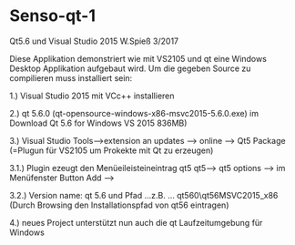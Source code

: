 # Senso-qt-1 
Qt5.6  und Visual Studio 2015 W.Spieß 3/2017

Diese Applikation demonstriert wie mit VS2105 und qt eine Windows Desktop Applikation aufgebaut wird. 
Um die gegeben Source zu compilieren muss installiert sein:

1.) Visual Studio 2015 mit VCc++ installieren

2.) qt 5.6.0 (qt-opensource-windows-x86-msvc2015-5.6.0.exe) im Download Qt  5.6 for Windows VS 2015 836MB)

3.) Visual Studio Tools-->extension an updates --> online --> Qt5 Package (=Plugun für VS2105 um Prokekte mit Qt zu erzeugen)

3.1.) Plugin ezeugt den Menüeileisteineintrag qt5 
      qt5--> qt5 options --> im Menüfenster Button Add --> 
      
3.2.)      Version name: qt 5.6 und Pfad  ...z.B. ... qt560\qt56MSVC2015_x86 (Durch Browsing den Installationspfad von qt56 eintragen)

4.) neues Project unterstützt nun auch die qt Laufzeitumgebung für Windows

